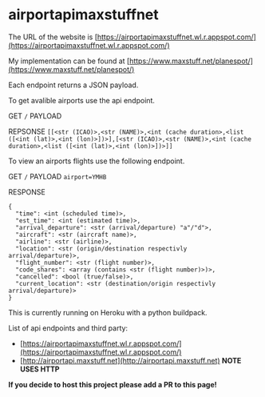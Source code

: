 # airportapimaxstuffnet
The URL of the website is [https://airportapimaxstuffnet.wl.r.appspot.com/](https://airportapimaxstuffnet.wl.r.appspot.com/)

My implementation can be found at [https://www.maxstuff.net/planespot/](https://www.maxstuff.net/planespot/)

Each endpoint returns a JSON payload.

To get avalible airports use the api endpoint.

GET `/` PAYLOAD ` `

REPSONSE `[[<str (ICAO)>,<str (NAME)>,<int (cache duration>,<list ([<int (lat)>,<int (lon)>])>],[<str (ICAO)>,<str (NAME)>,<int (cache duration>,<list ([<int (lat)>,<int (lon)>])>]]`

To view an airports flights use the following endpoint.

GET `/` PAYLOAD `airport=YMHB`

RESPONSE
```
{
  "time": <int (scheduled time)>,
  "est_time": <int (estimated time)>,
  "arrival_departure": <str (arrival/departure) "a"/"d">,
  "aircraft": <str (aircraft name)>,
  "airline": <str (airline)>,
  "location": <str (origin/destination respectivly arrival/departure)>,
  "flight_number": <str (flight number)>,
  "code_shares": <array (contains <str (flight number)>)>,
  "cancelled": <bool (true/false)>,
  "current_location": <str (destination/origin respectivly arrival/departure)>
}
```

This is currently running on Heroku with a python buildpack.

List of api endpoints and third party:
* [https://airportapimaxstuffnet.wl.r.appspot.com/](https://airportapimaxstuffnet.wl.r.appspot.com/)
* [http://airportapi.maxstuff.net](http://airportapi.maxstuff.net) **NOTE USES HTTP**

**If you decide to host this project please add a PR to this page!** 
